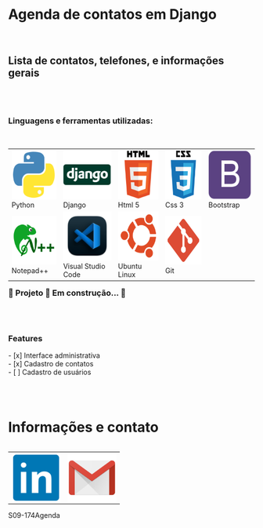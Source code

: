 ﻿<h1 align="left">Agenda de contatos em Django</h1>
<br>
<h2 align="left">Lista de contatos, telefones, e informações gerais</h2>
<br><br>
<h3 align="left">Linguagens e ferramentas utilizadas:</h3>
<br>
<div align="left">
    <table align="left">
        <tr>
            <td align="left" >
                <img src="templates/static/img/python.png" width="100" height="100"/>
                <br /> Python
            </td>
            <td align="left" >
                <img src="templates/static/img/django2.png"  width="100" height="100"/>
                <br /> Django
            </td>
            <td align="left" >
                <img src="templates/static/img/html-5.png" width="100" height="100"/>
                <br /> Html 5
            </td>
            <td align="left" >
                <img src="templates/static/img/css-3.png"  width="100" height="100"/>
                <br /> Css 3
            </td>
            <td align="left" >
                <img src="templates/static/img/bootstrap.png"  width="100" height="100"/>
                <br /> Bootstrap 
            </td>
       </tr>
        <tr>
            <td align="left" >
                <img src="templates/static/img/Notepad++.png" width="100" height="100"/>
                <br /> Notepad++
            </td>
            <td align="left" >
                <img src="templates/static/img/visual_studio_code.png" width="100" height="100"/>
                <br /> Visual Studio Code
            </td>
            <td align="left" >
                <img src="templates/static/img/ubuntu.png" width="100" height="100"/>
                <br /> Ubuntu Linux
            </td>			
            <td align="left" >
                <img src="templates/static/img/git.png" width="100" height="100"/>
                <br /> Git
            </td>
        </tr>
    </table>
</div>
<br><br><br><br><br><br><br><br><br><br><br><br><br><br><br>

<h3 align="left"> 
	🚧  Projeto 🚀 Em construção...  🚧
</h3>

<br><br>

<h3 align="left"> Features </h3>

<div align="left">
- [x] Interface administrativa<br>
- [x] Cadastro de contatos<br>
- [ ] Cadastro de usuários<br>
</div>

<br><br>

<h1 align="left"> Informações e contato </h1> 

<div align="left">
    <table align="left">
        </tr>
            <td align="left">
                <a  href="https://www.linkedin.com/in/robinsonbrz/"><img src="templates/static/img/linkedin.png" width="100" height="100"align="left">
                </td>
            <td>
                <a href="mailto:robinsonbrz@gmail.com">
                <img src="templates/static/img/gmail.png" width="100" height="100" align="left"></a>
            </td>
        </tr>
    </table> 
</div>
<br><br><br><br><br><br>

S09-174Agenda


